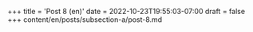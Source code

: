 +++
title = 'Post 8 (en)'
date = 2022-10-23T19:55:03-07:00
draft = false
+++
content/en/posts/subsection-a/post-8.md
